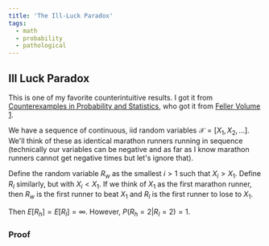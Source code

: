 ```yaml
---
title: 'The Ill-Luck Paradox'
tags:
  - math
  - probability
  - pathological
---
```

## Ill Luck Paradox

This is one of my favorite counterintuitive results. I got it from [Counterexamples in Probability and Statistics](https://www.goodreads.com/book/show/2787607-counterexamples-in-probability-and-statistics?ac=1&from_search=true&qid=qjY2rhiM71&rank=4), who got it from [Feller Volume 1](https://www.goodreads.com/book/show/2378167.An_Introduction_to_Probability_Theory_and_Its_Applications_Volume_1?ac=1&from_search=true&qid=Sm7rvHRTMn&rank=3).

We have a sequence of continuous, iid random variables $\mathcal{X} = [X_1, X_2, \ldots]$. We'll think of these as identical marathon runners running in sequence (technically our variables can be negative and as far as I know marathon runners cannot get negative times but let's ignore that).

 Define the random variable $R_w$ as the smallest $i > 1$ such that $X_i > X_1$. Define $R_l$ similarly, but with $X_i < X_1$. If we think of $X_1$ as the first marathon runner, then $R_w$ is the first runner to beat $X_1$ and $R_l$ is the first runner to lose to $X_1$.

Then $E[R_h] = E[R_l] = \infty$. However, $P(R_h = 2 | R_l = 2) = 1$.


### Proof